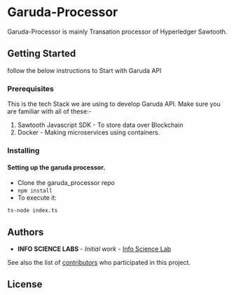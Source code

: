 # Garuda-Processor
Garuda-Processor is mainly Transation processor of Hyperledger Sawtooth.

## Getting Started

follow the below instructions to Start with Garuda API

### Prerequisites
This is the tech Stack we are using to develop Garuda API. Make sure you are familiar with all of these:-
1. Sawtooth Javascript SDK - To store data over Blockchain
2. Docker - Making microservices using containers.




### Installing
#### Setting up the garuda processor.
* Clone the garuda_processor repo
* ``` npm install ```
* To execute it: 
```
ts-node index.ts

```


## Authors

* **INFO SCIENCE LABS** - *Initial work* - [Info Science Lab](https://github.com/Infosciencelabsdev)

See also the list of [contributors](https://github.com/Infosciencelabsdev/Garuda/graphs/contributors) who participated in this project.

## License

